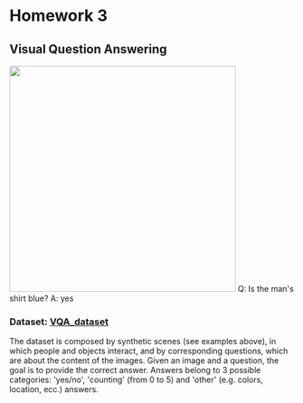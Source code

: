 # Homework 3

## Visual Question Answering

<img src="https://github.com/YasminAwad/ANNDP_challenges/blob/main/Homework_1/example.PNG" width="400" />
Q: Is the man's shirt blue?
A: yes

### Dataset: [VQA_dataset](https://visualqa.org/)

The dataset is composed by synthetic scenes (see examples above), in which people and objects interact, and by corresponding questions, which are about the content of the images. Given an image and a question, the goal is to provide the correct answer. Answers belong to 3 possible categories: 'yes/no', 'counting' (from 0 to 5) and 'other' (e.g. colors, location, ecc.) answers.
